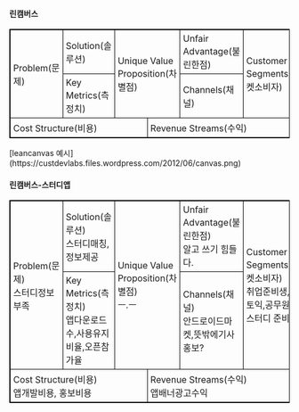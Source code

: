  #### 린캠버스
<table style="width:100%">
  <tr>
    <td rowspan=2>Problem(문제)</td>
    <td>Solution(솔루션)</td>
    <td rowspan=2 colspan=2> Unique Value Proposition(차별점)</td>
    <td>Unfair Advantage(불린한점)</td>
    <td rowspan=2>Customer Segments(타켓소비자)</td>
  </tr>
  <tr>
    <td>Key Metrics(측정치)</td>
    <td>Channels(채널)</td>
  </tr>
  <tr>
    <td colspan=3>Cost Structure(비용)</td>
    <td colspan=3>Revenue Streams(수익)</td>
  </tr>
</table>
[leancanvas 예시](https://custdevlabs.files.wordpress.com/2012/06/canvas.png)

 #### 린캠버스-스터디앱
<table style="width:100%">
  <tr>
    <td rowspan=2>Problem(문제) <br>스터디정보 부족</td>
    <td>Solution(솔루션) <br>스터디매칭, 정보제공</td>
    <td rowspan=2 colspan=2> Unique Value Proposition(차별점) <br> ㅡ.ㅡ</td>
    <td>Unfair Advantage(불린한점) <br> 알고 쓰기 힘들다.</td>
    <td rowspan=2>Customer Segments(타켓소비자)<br> 취업준비생, 토익,공무원등스터디 준비자</td>
  </tr>
  <tr>
    <td>Key Metrics(측정치)<br>앱다운로드수,사용유지비율,오픈참가율</td>
    <td>Channels(채널)<br>안드로이드마켓,뜻밖에기사홍보?</td>
  </tr>
  <tr>
    <td colspan=3>Cost Structure(비용)<br>앱개발비용, 홍보비용</td>
    <td colspan=3>Revenue Streams(수익)<br>앱배너광고수익</td>
  </tr>
</table>

<style>
table, th, td {
    border: 1px solid black;
    border-collapse: collapse;
}
th, td {
    padding: 5px;
    text-align: left;
}
</style>
